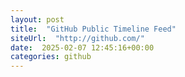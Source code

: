 ```yaml
---
layout: post
title:  "GitHub Public Timeline Feed"
siteUrl:  "http://github.com/"
date:  2025-02-07 12:45:16+00:00
categories: github
---
```


